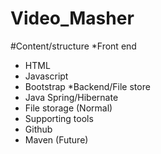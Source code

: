 # Video_Masher
#Content/structure
*Front end 
* HTML
* Javascript
* Bootstrap
*Backend/File store
* Java Spring/Hibernate
* File storage (Normal)
* Supporting tools
* Github
* Maven (Future)

